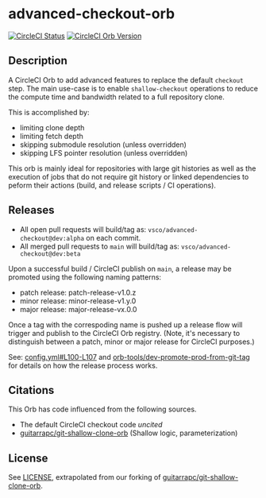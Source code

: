 # advanced-checkout-orb

[![CircleCI Status](https://circleci.com/gh/vsco/advanced-checkout-orb.svg?style=shield)](https://app.circleci.com/pipelines/github/vsco/advanced-checkout-orb?branch=main)&nbsp;[![CircleCI Orb Version](https://img.shields.io/badge/endpoint.svg?url=https://badges.circleci.io/orb/vsco/advanced-checkout)](https://circleci.com/orbs/registry/orb/vsco/advanced-checkout)

## Description

A CircleCI Orb to add advanced features to replace the default `checkout` step.
The main use-case is to enable `shallow-checkout` operations to reduce the
compute time and bandwidth related to a full repository clone.

This is accomplished by:

- limiting clone depth
- limiting fetch depth
- skipping submodule resolution (unless overridden)
- skipping LFS pointer resolution (unless overridden)

This orb is mainly ideal for repositories with large git histories as well as the execution of jobs that do not require git history or linked dependencies to peform their actions (build, and release scripts / CI operations).

## Releases

- All open pull requests will build/tag as: `vsco/advanced-checkout@dev:alpha` on each commit.
- All merged pull requests to `main` will build/tag as: `vsco/advanced-checkout@dev:beta`

Upon a successful build / CircleCI publish on `main`, a release may be promoted using the following naming patterns:

- patch release: patch-release-v1.0.z
- minor release: minor-release-v1.y.0
- major release: major-release-vx.0.0

Once a tag with the correspoding name is pushed up a release flow will trigger and publish to the CircleCI Orb registry. (Note, it's necessary to distinguish between a patch, minor or major release for CircleCI purposes.)

See: [config.yml#L100-L107](https://github.com/vsco/advanced-checkout-orb/blob/main/.circleci/config.yml#L100-L107) and [orb-tools/dev-promote-prod-from-git-tag](https://circleci.com/orbs/registry/orb/circleci/orb-tools?version=9.3.1#jobs-dev-promote-prod-from-git-tag) for details on how the release process works.

## Citations

This Orb has code influenced from the following sources.

- The default CircleCI checkout code _uncited_
- [guitarrapc/git-shallow-clone-orb](https://github.com/guitarrapc/git-shallow-clone-orb/) (Shallow logic, parameterization)

## License

See [LICENSE](LICENSE), extrapolated from our forking of [guitarrapc/git-shallow-clone-orb](https://github.com/guitarrapc/git-shallow-clone-orb/).
